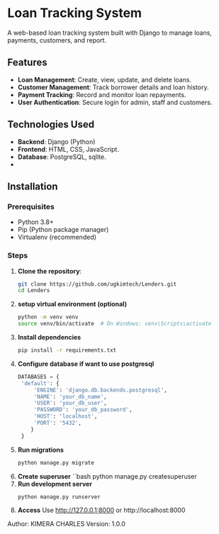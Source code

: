 
# Loan Tracking System

A web-based loan tracking system built with Django to manage loans, payments, customers, and report.

## Features

- **Loan Management**: Create, view, update, and delete loans.
- **Customer Management**: Track borrower details and loan history.
- **Payment Tracking**: Record and monitor loan repayments.
- **User Authentication**: Secure login for admin, staff and customers.

## Technologies Used

- **Backend**: Django (Python)
- **Frontend**: HTML, CSS, JavaScript.
- **Database**: PostgreSQL, sqlite.
- 
## Installation

### Prerequisites
- Python 3.8+
- Pip (Python package manager)
- Virtualenv (recommended)

### Steps
1. **Clone the repository**:
   ```bash
   git clone https://github.com/ugkimtech/Lenders.git
   cd Lenders
2. **setup virtual environment (optional)**
   ```bash
   python -m venv venv
   source venv/bin/activate  # On Windows: venv\Scripts\activate

3. **Install dependencies**
   ```bash
   pip install -r requirements.txt

4. **Configure database if want to use postgresql**
   ```python
   DATABASES = {
    'default': {
        'ENGINE': 'django.db.backends.postgresql',
        'NAME': 'your_db_name',
        'USER': 'your_db_user',
        'PASSWORD': 'your_db_password',
        'HOST': 'localhost',
        'PORT': '5432',
       }
    }

6. **Run migrations**
   ```bash
   python manage.py migrate

7. **Create superuser**
   ``bash
   python manage.py createsuperuser
8. **Run development server**
   ```bash
   python manage.py runserver
9. **Access**
   Use http://127.0.0.1:8000
   or http://localhost:8000

Author: KIMERA CHARLES
Version: 1.0.0
